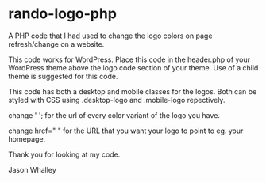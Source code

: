 # rando-logo-php
A PHP code that I had used to change the logo colors on page refresh/change on a website. 

This code works for WordPress. 
Place this code in the header.php of your WordPress theme above the logo code section of your theme. Use of a child theme is suggested for this code. 

This code has both a desktop and mobile classes for the logos. Both can be styled with CSS using .desktop-logo and .mobile-logo repectively. 

change ' '; for the url of every color variant of the logo you have. 

change href=" " for the URL that you want your logo to point to eg. your homepage. 

Thank you for looking at my code. 


Jason Whalley
